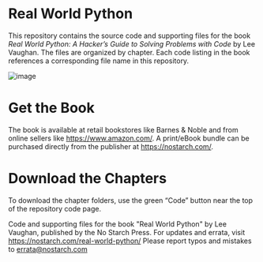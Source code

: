# Real World Python

This repository contains the source code and supporting files for the book *Real World Python: A Hacker’s Guide to Solving Problems with Code* by Lee Vaughan. The files are organized by chapter. Each code listing in the book references a corresponding file name in this repository.

![image](https://user-images.githubusercontent.com/31315095/86478311-b3fbbc80-bd0f-11ea-88a6-1db9dca5a5dd.png)

# Get the Book
The book is available at retail bookstores like Barnes & Noble and from online sellers like https://www.amazon.com/. 
A print/eBook bundle can be purchased directly from the publisher at https://nostarch.com/.

# Download the Chapters
To download the chapter folders, use the green “Code” button near the top of the repository code page.


Code and supporting files for the book "Real World Python" by Lee Vaughan, published by the No Starch Press.
For updates and errata, visit https://nostarch.com/real-world-python/ 
Please report typos and mistakes to errata@nostarch.com
